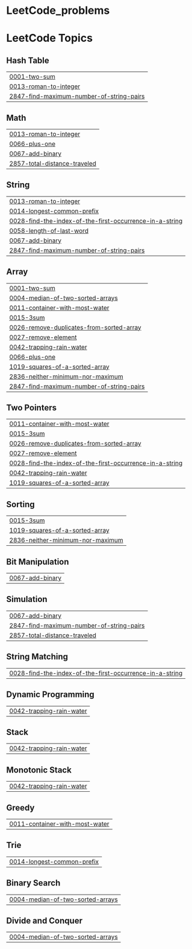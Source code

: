 # LeetCode_problems
<!---LeetCode Topics Start-->
# LeetCode Topics
## Hash Table
|  |
| ------- |
| [0001-two-sum](https://github.com/Yosef-Adel/LeetCode_problems/tree/master/0001-two-sum) |
| [0013-roman-to-integer](https://github.com/Yosef-Adel/LeetCode_problems/tree/master/0013-roman-to-integer) |
| [2847-find-maximum-number-of-string-pairs](https://github.com/Yosef-Adel/LeetCode_problems/tree/master/2847-find-maximum-number-of-string-pairs) |
## Math
|  |
| ------- |
| [0013-roman-to-integer](https://github.com/Yosef-Adel/LeetCode_problems/tree/master/0013-roman-to-integer) |
| [0066-plus-one](https://github.com/Yosef-Adel/LeetCode_problems/tree/master/0066-plus-one) |
| [0067-add-binary](https://github.com/Yosef-Adel/LeetCode_problems/tree/master/0067-add-binary) |
| [2857-total-distance-traveled](https://github.com/Yosef-Adel/LeetCode_problems/tree/master/2857-total-distance-traveled) |
## String
|  |
| ------- |
| [0013-roman-to-integer](https://github.com/Yosef-Adel/LeetCode_problems/tree/master/0013-roman-to-integer) |
| [0014-longest-common-prefix](https://github.com/Yosef-Adel/LeetCode_problems/tree/master/0014-longest-common-prefix) |
| [0028-find-the-index-of-the-first-occurrence-in-a-string](https://github.com/Yosef-Adel/LeetCode_problems/tree/master/0028-find-the-index-of-the-first-occurrence-in-a-string) |
| [0058-length-of-last-word](https://github.com/Yosef-Adel/LeetCode_problems/tree/master/0058-length-of-last-word) |
| [0067-add-binary](https://github.com/Yosef-Adel/LeetCode_problems/tree/master/0067-add-binary) |
| [2847-find-maximum-number-of-string-pairs](https://github.com/Yosef-Adel/LeetCode_problems/tree/master/2847-find-maximum-number-of-string-pairs) |
## Array
|  |
| ------- |
| [0001-two-sum](https://github.com/Yosef-Adel/LeetCode_problems/tree/master/0001-two-sum) |
| [0004-median-of-two-sorted-arrays](https://github.com/Yosef-Adel/LeetCode_problems/tree/master/0004-median-of-two-sorted-arrays) |
| [0011-container-with-most-water](https://github.com/Yosef-Adel/LeetCode_problems/tree/master/0011-container-with-most-water) |
| [0015-3sum](https://github.com/Yosef-Adel/LeetCode_problems/tree/master/0015-3sum) |
| [0026-remove-duplicates-from-sorted-array](https://github.com/Yosef-Adel/LeetCode_problems/tree/master/0026-remove-duplicates-from-sorted-array) |
| [0027-remove-element](https://github.com/Yosef-Adel/LeetCode_problems/tree/master/0027-remove-element) |
| [0042-trapping-rain-water](https://github.com/Yosef-Adel/LeetCode_problems/tree/master/0042-trapping-rain-water) |
| [0066-plus-one](https://github.com/Yosef-Adel/LeetCode_problems/tree/master/0066-plus-one) |
| [1019-squares-of-a-sorted-array](https://github.com/Yosef-Adel/LeetCode_problems/tree/master/1019-squares-of-a-sorted-array) |
| [2836-neither-minimum-nor-maximum](https://github.com/Yosef-Adel/LeetCode_problems/tree/master/2836-neither-minimum-nor-maximum) |
| [2847-find-maximum-number-of-string-pairs](https://github.com/Yosef-Adel/LeetCode_problems/tree/master/2847-find-maximum-number-of-string-pairs) |
## Two Pointers
|  |
| ------- |
| [0011-container-with-most-water](https://github.com/Yosef-Adel/LeetCode_problems/tree/master/0011-container-with-most-water) |
| [0015-3sum](https://github.com/Yosef-Adel/LeetCode_problems/tree/master/0015-3sum) |
| [0026-remove-duplicates-from-sorted-array](https://github.com/Yosef-Adel/LeetCode_problems/tree/master/0026-remove-duplicates-from-sorted-array) |
| [0027-remove-element](https://github.com/Yosef-Adel/LeetCode_problems/tree/master/0027-remove-element) |
| [0028-find-the-index-of-the-first-occurrence-in-a-string](https://github.com/Yosef-Adel/LeetCode_problems/tree/master/0028-find-the-index-of-the-first-occurrence-in-a-string) |
| [0042-trapping-rain-water](https://github.com/Yosef-Adel/LeetCode_problems/tree/master/0042-trapping-rain-water) |
| [1019-squares-of-a-sorted-array](https://github.com/Yosef-Adel/LeetCode_problems/tree/master/1019-squares-of-a-sorted-array) |
## Sorting
|  |
| ------- |
| [0015-3sum](https://github.com/Yosef-Adel/LeetCode_problems/tree/master/0015-3sum) |
| [1019-squares-of-a-sorted-array](https://github.com/Yosef-Adel/LeetCode_problems/tree/master/1019-squares-of-a-sorted-array) |
| [2836-neither-minimum-nor-maximum](https://github.com/Yosef-Adel/LeetCode_problems/tree/master/2836-neither-minimum-nor-maximum) |
## Bit Manipulation
|  |
| ------- |
| [0067-add-binary](https://github.com/Yosef-Adel/LeetCode_problems/tree/master/0067-add-binary) |
## Simulation
|  |
| ------- |
| [0067-add-binary](https://github.com/Yosef-Adel/LeetCode_problems/tree/master/0067-add-binary) |
| [2847-find-maximum-number-of-string-pairs](https://github.com/Yosef-Adel/LeetCode_problems/tree/master/2847-find-maximum-number-of-string-pairs) |
| [2857-total-distance-traveled](https://github.com/Yosef-Adel/LeetCode_problems/tree/master/2857-total-distance-traveled) |
## String Matching
|  |
| ------- |
| [0028-find-the-index-of-the-first-occurrence-in-a-string](https://github.com/Yosef-Adel/LeetCode_problems/tree/master/0028-find-the-index-of-the-first-occurrence-in-a-string) |
## Dynamic Programming
|  |
| ------- |
| [0042-trapping-rain-water](https://github.com/Yosef-Adel/LeetCode_problems/tree/master/0042-trapping-rain-water) |
## Stack
|  |
| ------- |
| [0042-trapping-rain-water](https://github.com/Yosef-Adel/LeetCode_problems/tree/master/0042-trapping-rain-water) |
## Monotonic Stack
|  |
| ------- |
| [0042-trapping-rain-water](https://github.com/Yosef-Adel/LeetCode_problems/tree/master/0042-trapping-rain-water) |
## Greedy
|  |
| ------- |
| [0011-container-with-most-water](https://github.com/Yosef-Adel/LeetCode_problems/tree/master/0011-container-with-most-water) |
## Trie
|  |
| ------- |
| [0014-longest-common-prefix](https://github.com/Yosef-Adel/LeetCode_problems/tree/master/0014-longest-common-prefix) |
## Binary Search
|  |
| ------- |
| [0004-median-of-two-sorted-arrays](https://github.com/Yosef-Adel/LeetCode_problems/tree/master/0004-median-of-two-sorted-arrays) |
## Divide and Conquer
|  |
| ------- |
| [0004-median-of-two-sorted-arrays](https://github.com/Yosef-Adel/LeetCode_problems/tree/master/0004-median-of-two-sorted-arrays) |
<!---LeetCode Topics End-->